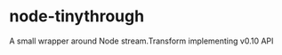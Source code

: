 node-tinythrough
================

A small wrapper around Node stream.Transform implementing v0.10 API
